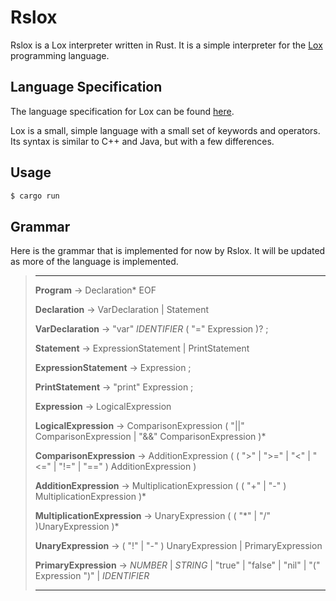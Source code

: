 # Rslox

Rslox is a Lox interpreter written in Rust. It is a simple interpreter for the [Lox](https://github.com/munificent/craftinginterpreters) programming language.

## Language Specification

The language specification for Lox can be found [here](https://craftinginterpreters.com/).

Lox is a small, simple language with a small set of keywords and operators. Its syntax is similar to C++ and Java, but with a few differences.


## Usage

```bash
$ cargo run
```

## Grammar 

Here is the grammar that is implemented for now by Rslox. It will be updated as more of the language is implemented.

>---
> **Program** -> Declaration\* EOF
>
>**Declaration** -> VarDeclaration | Statement
>
>**VarDeclaration** -> "var" *IDENTIFIER* ( "=" Expression )? ;
>
>**Statement** -> ExpressionStatement | PrintStatement
>
>**ExpressionStatement** -> Expression ;
>
>**PrintStatement** -> "print" Expression ;
>
>**Expression** -> LogicalExpression
>
>**LogicalExpression** -> ComparisonExpression ( "||" ComparisonExpression | "&&" ComparisonExpression )\*
>
>**ComparisonExpression** -> AdditionExpression ( ( ">" | ">=" | "<" | "<=" | "!=" | "==" ) AdditionExpression )
>
>**AdditionExpression** -> MultiplicationExpression ( ( "+" | "-" ) MultiplicationExpression )\*
>
>**MultiplicationExpression** -> UnaryExpression ( ( "\*" | "/" )UnaryExpression )\*
>
>**UnaryExpression** -> ( "!" | "-" ) UnaryExpression | PrimaryExpression
>
>**PrimaryExpression** -> *NUMBER* | *STRING* | "true" | "false" | "nil" | "(" Expression ")" | *IDENTIFIER*
>
>---